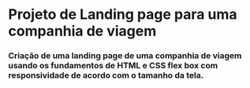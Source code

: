 # Projeto de Landing page para uma companhia de viagem

### Criação de uma landing page de uma companhia de viagem usando os fundamentos de HTML e CSS flex box com responsividade de acordo com o tamanho da tela.

